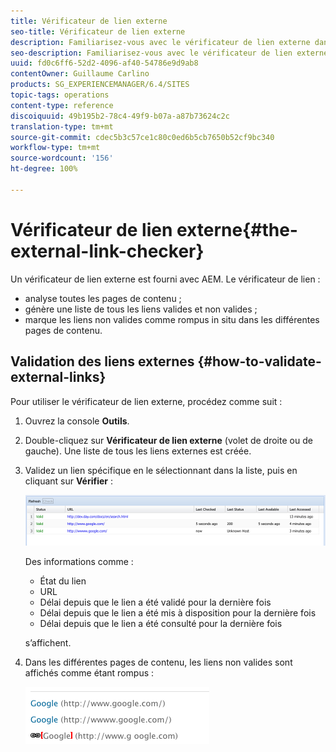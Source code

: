 ```yaml
---
title: Vérificateur de lien externe
seo-title: Vérificateur de lien externe
description: Familiarisez-vous avec le vérificateur de lien externe dans AEM.
seo-description: Familiarisez-vous avec le vérificateur de lien externe dans AEM.
uuid: fd0c6ff6-52d2-4096-af40-54786e9d9ab8
contentOwner: Guillaume Carlino
products: SG_EXPERIENCEMANAGER/6.4/SITES
topic-tags: operations
content-type: reference
discoiquuid: 49b195b2-78c4-49f9-b07a-a87b73624c2c
translation-type: tm+mt
source-git-commit: cdec5b3c57ce1c80c0ed6b5cb7650b52cf9bc340
workflow-type: tm+mt
source-wordcount: '156'
ht-degree: 100%

---
```



# Vérificateur de lien externe{#the-external-link-checker}

Un vérificateur de lien externe est fourni avec AEM. Le vérificateur de lien :

* analyse toutes les pages de contenu ;
* génère une liste de tous les liens valides et non valides ;
* marque les liens non valides comme rompus in situ dans les différentes pages de contenu.

## Validation des liens externes {#how-to-validate-external-links}

Pour utiliser le vérificateur de lien externe, procédez comme suit :

1. Ouvrez la console **Outils**.
1. Double-cliquez sur **Vérificateur de lien externe** (volet de droite ou de gauche). Une liste de tous les liens externes est créée.
1. Validez un lien spécifique en le sélectionnant dans la liste, puis en cliquant sur **Vérifier** :

   ![chlimage_1-109](assets/chlimage_1-109.png)

   Des informations comme :

   * État du lien
   * URL
   * Délai depuis que le lien a été validé pour la dernière fois
   * Délai depuis que le lien a été mis à disposition pour la dernière fois
   * Délai depuis que le lien a été consulté pour la dernière fois

   s’affichent.

1. Dans les différentes pages de contenu, les liens non valides sont affichés comme étant rompus :

   ![chlimage_1-110](assets/chlimage_1-110.png)

